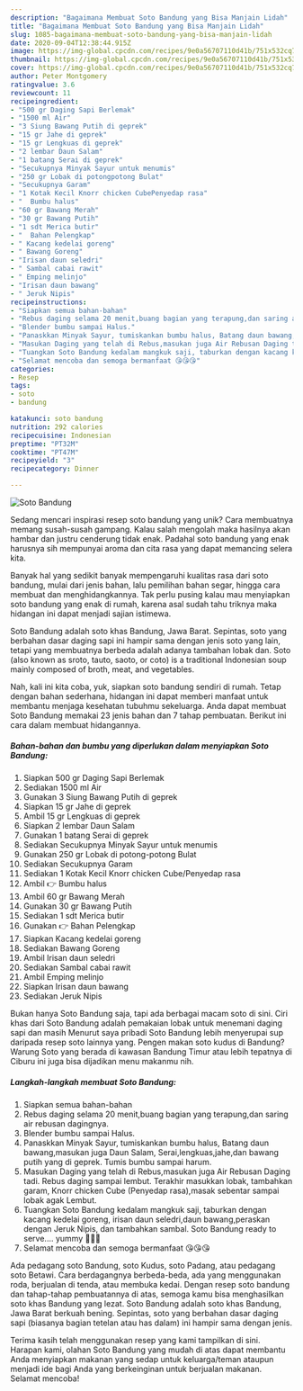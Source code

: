```yaml
---
description: "Bagaimana Membuat Soto Bandung yang Bisa Manjain Lidah"
title: "Bagaimana Membuat Soto Bandung yang Bisa Manjain Lidah"
slug: 1085-bagaimana-membuat-soto-bandung-yang-bisa-manjain-lidah
date: 2020-09-04T12:38:44.915Z
image: https://img-global.cpcdn.com/recipes/9e0a56707110d41b/751x532cq70/soto-bandung-foto-resep-utama.jpg
thumbnail: https://img-global.cpcdn.com/recipes/9e0a56707110d41b/751x532cq70/soto-bandung-foto-resep-utama.jpg
cover: https://img-global.cpcdn.com/recipes/9e0a56707110d41b/751x532cq70/soto-bandung-foto-resep-utama.jpg
author: Peter Montgomery
ratingvalue: 3.6
reviewcount: 11
recipeingredient:
- "500 gr Daging Sapi Berlemak"
- "1500 ml Air"
- "3 Siung Bawang Putih di geprek"
- "15 gr Jahe di geprek"
- "15 gr Lengkuas di geprek"
- "2 lembar Daun Salam"
- "1 batang Serai di geprek"
- "Secukupnya Minyak Sayur untuk menumis"
- "250 gr Lobak di potongpotong Bulat"
- "Secukupnya Garam"
- "1 Kotak Kecil Knorr chicken CubePenyedap rasa"
- "  Bumbu halus"
- "60 gr Bawang Merah"
- "30 gr Bawang Putih"
- "1 sdt Merica butir"
- "  Bahan Pelengkap"
- " Kacang kedelai goreng"
- " Bawang Goreng"
- "Irisan daun seledri"
- " Sambal cabai rawit"
- " Emping melinjo"
- "Irisan daun bawang"
- " Jeruk Nipis"
recipeinstructions:
- "Siapkan semua bahan-bahan"
- "Rebus daging selama 20 menit,buang bagian yang terapung,dan saring air rebusan dagingnya."
- "Blender bumbu sampai Halus."
- "Panaskkan Minyak Sayur, tumiskankan bumbu halus, Batang daun bawang,masukan juga Daun Salam, Serai,lengkuas,jahe,dan bawang putih yang di geprek. Tumis bumbu sampai harum."
- "Masukan Daging yang telah di Rebus,masukan juga Air Rebusan Daging tadi. Rebus daging sampai lembut. Terakhir masukkan lobak, tambahkan garam, Knorr chicken Cube (Penyedap rasa),masak sebentar sampai lobak agak Lembut."
- "Tuangkan Soto Bandung kedalam mangkuk saji, taburkan dengan kacang kedelai goreng, irisan daun seledri,daun bawang,peraskan dengan Jeruk Nipis, dan tambahkan sambal. Soto Bandung ready to serve.... yummy 🤤🤤🤤"
- "Selamat mencoba dan semoga bermanfaat 😘😘😘"
categories:
- Resep
tags:
- soto
- bandung

katakunci: soto bandung 
nutrition: 292 calories
recipecuisine: Indonesian
preptime: "PT32M"
cooktime: "PT47M"
recipeyield: "3"
recipecategory: Dinner

---
```



![Soto Bandung](https://img-global.cpcdn.com/recipes/9e0a56707110d41b/751x532cq70/soto-bandung-foto-resep-utama.jpg)

Sedang mencari inspirasi resep soto bandung yang unik? Cara membuatnya memang susah-susah gampang. Kalau salah mengolah maka hasilnya akan hambar dan justru cenderung tidak enak. Padahal soto bandung yang enak harusnya sih mempunyai aroma dan cita rasa yang dapat memancing selera kita.

Banyak hal yang sedikit banyak mempengaruhi kualitas rasa dari soto bandung, mulai dari jenis bahan, lalu pemilihan bahan segar, hingga cara membuat dan menghidangkannya. Tak perlu pusing kalau mau menyiapkan soto bandung yang enak di rumah, karena asal sudah tahu triknya maka hidangan ini dapat menjadi sajian istimewa.

Soto Bandung adalah soto khas Bandung, Jawa Barat. Sepintas, soto yang berbahan dasar daging sapi ini hampir sama dengan jenis soto yang lain, tetapi yang membuatnya berbeda adalah adanya tambahan lobak dan. Soto (also known as sroto, tauto, saoto, or coto) is a traditional Indonesian soup mainly composed of broth, meat, and vegetables.


Nah, kali ini kita coba, yuk, siapkan soto bandung sendiri di rumah. Tetap dengan bahan sederhana, hidangan ini dapat memberi manfaat untuk membantu menjaga kesehatan tubuhmu sekeluarga. Anda dapat membuat Soto Bandung memakai 23 jenis bahan dan 7 tahap pembuatan. Berikut ini cara dalam membuat hidangannya.

<!--inarticleads1-->

##### Bahan-bahan dan bumbu yang diperlukan dalam menyiapkan Soto Bandung:

1. Siapkan 500 gr Daging Sapi Berlemak
1. Sediakan 1500 ml Air
1. Gunakan 3 Siung Bawang Putih di geprek
1. Siapkan 15 gr Jahe di geprek
1. Ambil 15 gr Lengkuas di geprek
1. Siapkan 2 lembar Daun Salam
1. Gunakan 1 batang Serai di geprek
1. Sediakan Secukupnya Minyak Sayur untuk menumis
1. Gunakan 250 gr Lobak di potong-potong Bulat
1. Sediakan Secukupnya Garam
1. Sediakan 1 Kotak Kecil Knorr chicken Cube/Penyedap rasa
1. Ambil  👉 Bumbu halus
1. Ambil 60 gr Bawang Merah
1. Gunakan 30 gr Bawang Putih
1. Sediakan 1 sdt Merica butir
1. Gunakan  👉 Bahan Pelengkap
1. Siapkan  Kacang kedelai goreng
1. Sediakan  Bawang Goreng
1. Ambil Irisan daun seledri
1. Sediakan  Sambal cabai rawit
1. Ambil  Emping melinjo
1. Siapkan Irisan daun bawang
1. Sediakan  Jeruk Nipis


Bukan hanya Soto Bandung saja, tapi ada berbagai macam soto di sini. Ciri khas dari Soto Bandung adalah pemakaian lobak untuk menemani daging sapi dan masih Menurut saya pribadi Soto Bandung lebih menyerupai sup daripada resep soto lainnya yang. Pengen makan soto kudus di Bandung? Warung Soto yang berada di kawasan Bandung Timur atau lebih tepatnya di Ciburu ini juga bisa dijadikan menu makanmu nih. 

<!--inarticleads2-->

##### Langkah-langkah membuat Soto Bandung:

1. Siapkan semua bahan-bahan
1. Rebus daging selama 20 menit,buang bagian yang terapung,dan saring air rebusan dagingnya.
1. Blender bumbu sampai Halus.
1. Panaskkan Minyak Sayur, tumiskankan bumbu halus, Batang daun bawang,masukan juga Daun Salam, Serai,lengkuas,jahe,dan bawang putih yang di geprek. Tumis bumbu sampai harum.
1. Masukan Daging yang telah di Rebus,masukan juga Air Rebusan Daging tadi. Rebus daging sampai lembut. Terakhir masukkan lobak, tambahkan garam, Knorr chicken Cube (Penyedap rasa),masak sebentar sampai lobak agak Lembut.
1. Tuangkan Soto Bandung kedalam mangkuk saji, taburkan dengan kacang kedelai goreng, irisan daun seledri,daun bawang,peraskan dengan Jeruk Nipis, dan tambahkan sambal. Soto Bandung ready to serve.... yummy 🤤🤤🤤
1. Selamat mencoba dan semoga bermanfaat 😘😘😘


Ada pedagang soto Bandung, soto Kudus, soto Padang, atau pedagang soto Betawi. Cara berdagangnya berbeda-beda, ada yang menggunakan roda, berjualan di tenda, atau membuka kedai. Dengan resep soto bandung dan tahap-tahap pembuatannya di atas, semoga kamu bisa menghasilkan soto khas Bandung yang lezat. Soto Bandung adalah soto khas Bandung, Jawa Barat berkuah bening. Sepintas, soto yang berbahan dasar daging sapi (biasanya bagian tetelan atau has dalam) ini hampir sama dengan jenis. 

Terima kasih telah menggunakan resep yang kami tampilkan di sini. Harapan kami, olahan Soto Bandung yang mudah di atas dapat membantu Anda menyiapkan makanan yang sedap untuk keluarga/teman ataupun menjadi ide bagi Anda yang berkeinginan untuk berjualan makanan. Selamat mencoba!
